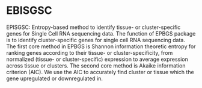 # EBISGSC
EPISGSC: Entropy-based method to identify tissue- or cluster-specific genes for Single Cell RNA sequencing data. The function of EPBGS package is to identify cluster-specific genes for single cell RNA sequencing data. The first core method in EPBGS is Shannon information theoretic entropy for ranking genes according to their tissue- or cluster-specificity, from normalized (tissue- or cluster-specific) expression to average expression across tissue or clusters. The second core method is Akaike information criterion (AIC). We use the AIC to accurately find cluster or tissue which the gene upregulated or downregulated in.
